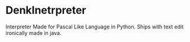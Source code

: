 # DenkInetrpreter
Interpreter Made for Pascal Like Language in Python. Ships with text edit ironically made in java.

